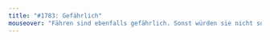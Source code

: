 ```yaml
---
title: "#1783: Gefährlich"
mouseover: "Fähren sind ebenfalls gefährlich. Sonst würden sie nicht so heißen."
---
```

